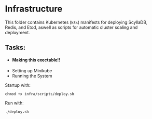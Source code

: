 # Infrastructure
This folder contains Kubernetes (`k8s`) manifests for deploying ScyllaDB, Redis, and Etcd, aswell as scripts for automatic cluster scaling and deployment.

## Tasks:

- #### Making this exectable!!
- Setting up Minikube
- Running the System

Startup with:
```
chmod +x infra/scripts/deploy.sh
```
Run with:
```
./deploy.sh
```